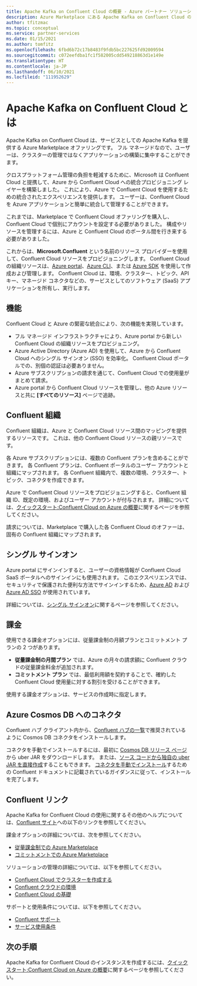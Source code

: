 ```yaml
---
title: Apache Kafka on Confluent Cloud の概要 - Azure パートナー ソリューション
description: Azure Marketplace にある Apache Kafka on Confluent Cloud の使用について説明します。
author: tfitzmac
ms.topic: conceptual
ms.service: partner-services
ms.date: 01/15/2021
ms.author: tomfitz
ms.openlocfilehash: 6fbd6b72c17b8483f9fdb5bc227625fd92009594
ms.sourcegitcommit: c072eefdba1fc1f582005cdd549218863d1e149e
ms.translationtype: HT
ms.contentlocale: ja-JP
ms.lasthandoff: 06/10/2021
ms.locfileid: "111952629"
---
```

# <a name="what-is-apache-kafka-for-confluent-cloud"></a>Apache Kafka on Confluent Cloud とは

Apache Kafka on Confluent Cloud は、サービスとしての Apache Kafka を提供する Azure Marketplace オファリングです。 フル マネージドなので、ユーザーは、クラスターの管理ではなくアプリケーションの構築に集中することができます。

クロスプラットフォーム管理の負担を軽減するために、Microsoft は Confluent Cloud と提携して、Azure から Confluent Cloud への統合プロビジョニング レイヤーを構築しました。 これにより、Azure で Confluent Cloud を使用するための統合されたエクスペリエンスを提供します。 ユーザーは、Confluent Cloud を Azure アプリケーションと簡単に統合して管理することができます。

これまでは、Marketplace で Confluent Cloud オファリングを購入し、Confluent Cloud で個別にアカウントを設定する必要がありました。 構成やリソースを管理するには、Azure と Confluent Cloud のポータル間を行き来する必要がありました。

これからは、**Microsoft.Confluent** という名前のリソース プロバイダーを使用して、Confluent Cloud リソースをプロビジョニングします。 Confluent Cloud の組織リソースは、[Azure portal](https://portal.azure.com/)、[Azure CLI](/cli/azure/)、または [Azure SDK](/azure/index.yml#languages-and-tools) を使用して作成および管理します。 Confluent Cloud は、環境、クラスター、トピック、API キー、マネージド コネクタなどの、サービスとしてのソフトウェア (SaaS) アプリケーションを所有し、実行します。

## <a name="capabilities"></a>機能

Confluent Cloud と Azure の緊密な統合により、次の機能を実現しています。

- フル マネージド インフラストラクチャにより、Azure portal から新しい Confluent Cloud の組織リソースをプロビジョニング。
- Azure Active Directory (Azure AD) を使用して、Azure から Confluent Cloud へのシングル サインオン (SSO) を効率化。 Confluent Cloud ポータルでの、別個の認証は必要ありません。
- Azure サブスクリプションの請求を通じて、Confluent Cloud での使用量がまとめて請求。
- Azure portal から Confluent Cloud リソースを管理し、他の Azure リソースと共に **[すべてのリソース]** ページで追跡。

## <a name="confluent-organization"></a>Confluent 組織

Confluent 組織は、Azure と Confluent Cloud リソース間のマッピングを提供するリソースです。 これは、他の Confluent Cloud リソースの親リソースです。

各 Azure サブスクリプションには、複数の Confluent プランを含めることができます。 各 Confluent プランは、Confluent ポータルのユーザー アカウントと組織にマップされます。 各 Confluent 組織内で、複数の環境、クラスター、トピック、コネクタを作成できます。

Azure で Confluent Cloud リソースをプロビジョニングすると、Confluent 組織 ID、既定の環境、およびユーザー アカウントが付与されます。 詳細については、[クイックスタート:Confluent Cloud on Azure の概要](create.md)に関するページを参照してください。

請求については、Marketplace で購入した各 Confluent Cloud のオファーは、固有の Confluent 組織にマップされます。

## <a name="single-sign-on"></a>シングル サインオン

Azure portal にサインインすると、ユーザーの資格情報が Confluent Cloud SaaS ポータルへのサインインにも使用されます。 このエクスペリエンスでは、セキュリティで保護された便利な方法でサインインするため、[Azure AD](../../active-directory/fundamentals/active-directory-whatis.md) および [Azure AD SSO](../../active-directory/manage-apps/what-is-single-sign-on.md) が使用されています。

詳細については、[シングル サインオン](manage.md#single-sign-on)に関するページを参照してください。

## <a name="billing"></a>課金

使用できる課金オプションには、従量課金制の月額プランとコミットメント プランの 2 つがあります。

- **従量課金制の月間プラン** では、Azure の月々の請求額に Confluent クラウドの従量課金料金が追加されます。
- **コミットメント プラン** では、最低利用額を契約することで、確約した Confluent Cloud 使用量に対する割引を受けることができます。

使用する課金オプションは、サービスの作成時に指定します。

## <a name="connector-to-azure-cosmos-db"></a>Azure Cosmos DB へのコネクタ

Confluent ハブ クライアント内から、[Confluent ハブの一覧](https://www.confluent.io/hub/microsoftcorporation/kafka-connect-cosmos)で推奨されているように Cosmos DB コネクタをインストールします。 

コネクタを手動でインストールするには、最初に [Cosmos DB リリース ページ](https://github.com/microsoft/kafka-connect-cosmosdb/releases)から uber JAR をダウンロードします。 または、[ソース コードから独自の uber JAR を直接作成](https://github.com/microsoft/kafka-connect-cosmosdb/blob/dev/doc/README_Sink.md#install-sink-connector)することもできます。 [コネクタを手動でインストール](https://docs.confluent.io/home/connect/install.html#install-connector-manually)するための Confluent ドキュメントに記載されているガイダンスに従って、インストールを完了します。  

## <a name="confluent-links"></a>Confluent リンク

Apache Kafka for Confluent Cloud の使用に関するその他のヘルプについては、[Confluent サイト](https://docs.confluent.io/home/overview.html)への以下のリンクを参照してください。

課金オプションの詳細については、次を参照してください。

* [従量課金制での Azure Marketplace](https://docs.confluent.io/cloud/current/billing/ccloud-azure-payg.html)
* [コミットメントでの Azure Marketplace](https://docs.confluent.io/cloud/current/billing/ccloud-azure-ubb.html)

ソリューションの管理の詳細については、以下を参照してください。

* [Confluent Cloud でクラスターを作成する](https://docs.confluent.io/cloud/current/clusters/create-cluster.html)
* [Confluent クラウドの環境](https://docs.confluent.io/current/cloud/using/environments.html)
* [Confluent Cloud の基礎](https://docs.confluent.io/current/cloud/using/cloud-basics.html)

サポートと使用条件については、以下を参照してください。

* [Confluent サポート](https://support.confluent.io)
* [サービス使用条件](https://www.confluent.io/confluent-cloud-tos)

## <a name="next-steps"></a>次の手順

Apache Kafka for Confluent Cloud のインスタンスを作成するには、[クイックスタート:Confluent Cloud on Azure の概要](create.md)に関するページを参照してください。